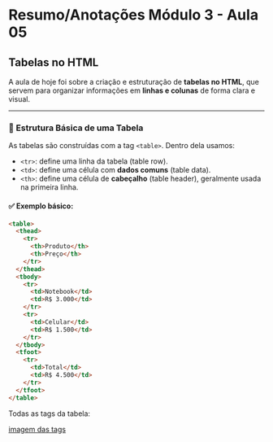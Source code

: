 # Resumo/Anotações Módulo 3 - Aula 05


## Tabelas no HTML

A aula de hoje foi sobre a criação e estruturação de **tabelas no HTML**, que servem para organizar informações em **linhas e colunas** de forma clara e visual.

---

### 🧱 Estrutura Básica de uma Tabela

As tabelas são construídas com a tag `<table>`. Dentro dela usamos:

- `<tr>`: define uma linha da tabela (table row).
- `<td>`: define uma célula com **dados comuns** (table data).
- `<th>`: define uma célula de **cabeçalho** (table header), geralmente usada na primeira linha.

#### ✅ Exemplo básico:
```html
<table>
  <thead>
    <tr>
      <th>Produto</th>
      <th>Preço</th>
    </tr>
  </thead>
  <tbody>
    <tr>
      <td>Notebook</td>
      <td>R$ 3.000</td>
    </tr>
    <tr>
      <td>Celular</td>
      <td>R$ 1.500</td>
    </tr>
  </tbody>
  <tfoot>
    <tr>
      <td>Total</td>
      <td>R$ 4.500</td>
    </tr>
  </tfoot>
</table>
```

Todas as tags da tabela:

[imagem das tags](tagsTabelas.png)
